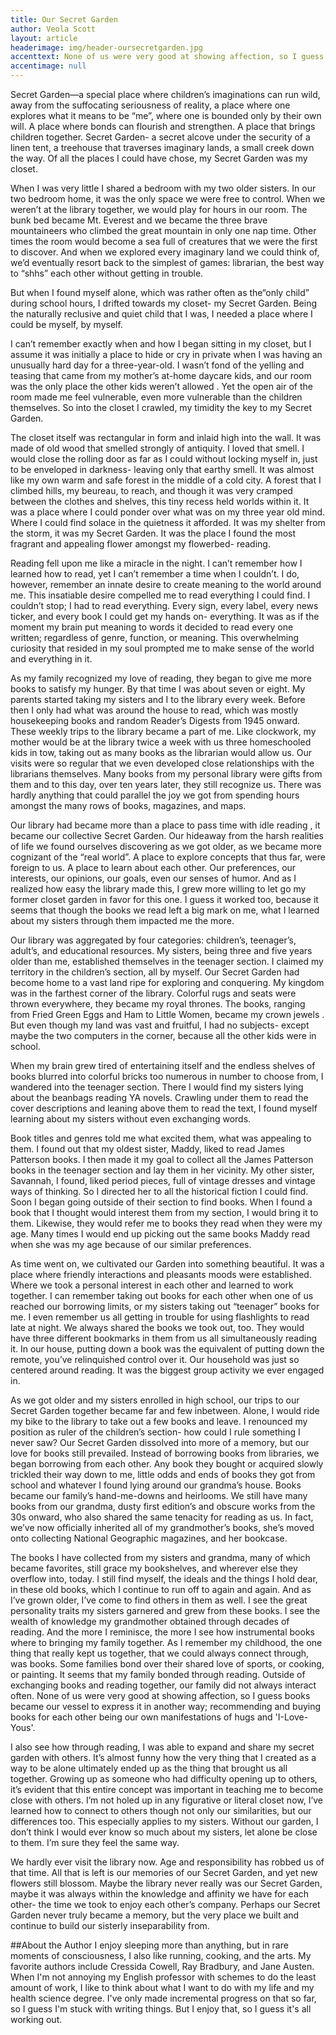 ```yaml
---
title: Our Secret Garden
author: Veola Scott
layout: article
headerimage: img/header-oursecretgarden.jpg
accenttext: None of us were very good at showing affection, so I guess books became our vessel to express it in another way; recommending and buying books for each other being our own manifestations of hugs and 'I-Love-Yous.’
accentimage: null
---
```

Secret Garden—a special place where children’s imaginations can run wild, away from the suffocating seriousness of reality, a place where one explores what it means to be “me”, where one is bounded only by their own will. A place where bonds can flourish and strengthen. A place that brings children together. Secret Garden- a secret alcove under the security of a linen tent, a treehouse that traverses imaginary lands, a small creek down the way. Of all the places I could have chose, my Secret Garden was my closet.

When I was very little I shared a bedroom with my two older sisters. In our two bedroom home, it was the only space we were free to control. When we weren’t at the library together, we would play for hours in our room. The bunk bed became Mt. Everest and we became the three  brave mountaineers who climbed the great mountain in only one nap time. Other times the room would become a sea full of creatures that we were the first to discover. And when we explored every imaginary land we could think of, we’d eventually resort back to the simplest of games: librarian, the best way to “shhs” each other without getting in trouble.

But when I found myself alone, which was rather often as the“only child” during school hours, I drifted towards my closet- my Secret Garden. Being the  naturally reclusive and quiet child that I was, I needed a place where I could be myself, by myself.

I can’t remember exactly when and how I began sitting in my closet, but I assume it was initially a place to hide or cry in private when I was having an unusually hard day for a three-year-old. I wasn’t fond of the yelling and teasing that came from my mother’s at-home daycare kids, and our room was the only place the other kids weren’t allowed . Yet the open air of the room made me feel vulnerable, even more vulnerable than the children themselves. So into the closet I crawled, my timidity the key to my Secret Garden.

The closet itself was rectangular in form and inlaid high into the wall. It was made of old wood that smelled strongly of antiquity. I loved that smell. I would close the rolling door as far as I could without locking myself in, just to be enveloped in darkness- leaving only that earthy smell. It was almost like my own warm and safe forest in the middle of a cold city. A forest that I climbed hills, my beureau, to reach, and though it was very cramped between the clothes and shelves, this tiny recess held worlds within it. It was a place where I could ponder over what was on my three year old mind. Where I could find solace in the quietness it afforded. It was my shelter from the storm, it was my Secret Garden. It was the place I found the most fragrant and appealing flower amongst my flowerbed- reading.

Reading fell upon me like a miracle in the night. I can’t remember how I learned how to read, yet I can’t remember a time when I couldn’t. I do, however, remember an innate desire to create meaning to the world around me. This insatiable desire compelled me to read everything I could find. I couldn’t stop; I had to read everything.  Every sign, every label, every news ticker, and every book I could get my hands on- everything. It was as if the moment my brain put meaning to words it decided to read every one written; regardless of genre, function, or meaning. This overwhelming curiosity that resided in my soul  prompted me to make sense of the world and everything in it.

As my family recognized my love of reading, they began to give me more books to satisfy my hunger. By that time I was about seven or eight. My parents started taking my sisters and I to the library every week. Before then I only had what was around the house to read, which was mostly housekeeping books and random Reader’s Digests from 1945 onward.
These weekly trips to the library became a part of me. Like clockwork, my mother would be at the library twice a week with us three homeschooled kids in tow, taking out as many books as the librarian would allow us. Our visits were so regular that we even developed close relationships with the librarians themselves. Many books from my personal library were gifts from them and to this day, over ten years later, they still recognize us. There was hardly anything that could parallel the joy we got from spending hours amongst the many rows of books, magazines, and maps.

Our library had became more than a place to pass time with idle reading , it became our collective Secret Garden. Our hideaway from the harsh realities of life we found ourselves discovering as we got older, as we became more cognizant of the “real world”. A place to explore concepts that thus far, were foreign to us. A place to learn about each other. Our preferences, our interests, our opinions, our goals, even our senses of humor. And as I realized how easy the library made this, I grew more willing to let go my former closet garden in favor for this one. I guess it worked too, because it seems that though the books we read left a big mark on me, what I learned about my sisters through them impacted me the more.

Our library was aggregated by four categories: children’s, teenager’s, adult’s, and educational resources. My sisters, being three and five years older than me, established themselves in the teenager section. I claimed my territory in the children’s section, all by myself. Our Secret Garden had become home to a vast land ripe for exploring and conquering. My kingdom was in the farthest corner of the library. Colorful rugs and seats were thrown everywhere, they became my royal thrones. The books, ranging from Fried Green Eggs and Ham to Little Women, became my crown jewels . But even though my land was vast and fruitful, I had no subjects- except maybe the two computers in the corner, because all the other kids were in school.

When my brain grew tired of entertaining itself and the endless shelves of books blurred into colorful bricks too numerous in number to choose from, I wandered into the teenager section. There I would find my sisters lying about the beanbags reading YA novels. Crawling under them to read the cover descriptions and leaning above them to read the text, I found myself learning about my sisters without even exchanging words.

Book titles and genres told me what excited them, what was appealing to them. I found out that my oldest sister, Maddy, liked to read James Patterson books. I then made it my goal to collect all the James Patterson books in the teenager section and lay them in her vicinity. My other sister, Savannah, I found, liked period pieces, full of vintage dresses and vintage ways of thinking. So I directed her to all the historical fiction I could find.
Soon I began going outside of their section to find books. When I found a book that I thought would interest them from my section, I would bring it to them. Likewise, they would refer me to books they read when they were my age. Many times I would end up picking out the same books Maddy read when she was my age because of our similar preferences.

As time went on, we cultivated our Garden into something beautiful. It was a place where friendly interactions and pleasants moods were established. Where we took a personal interest in each other and learned to work together. I can remember taking out books for each other when one of us reached our borrowing limits, or my sisters taking out “teenager” books for me. I even remember us all getting in trouble for using flashlights to read late at night. We always shared the books we took out, too. They would have three different bookmarks in them from us all simultaneously reading it. In our house, putting down a book was the equivalent of putting down the remote, you’ve relinquished control over it. Our household was just so centered around reading. It was the biggest group activity we ever engaged in.

As we got older and my sisters enrolled in high school, our trips to our Secret Garden together became far and few inbetween. Alone, I would ride my bike to the library to take out a few books and leave. I renounced my position as ruler of the children’s section- how could I rule something I never saw? Our Secret Garden dissolved into more of a memory, but our love for books still prevailed. Instead of borrowing books from libraries, we began borrowing from each other. Any book they bought or acquired slowly trickled their way down to me, little odds and ends of books they got from school and whatever I found lying around our grandma’s house. Books became our family’s hand-me-downs and heirlooms. We still have many books from our grandma, dusty first edition’s and obscure works from the 30s onward, who also shared the same tenacity for reading as us. In fact, we’ve now officially inherited all of my grandmother’s books, she’s moved onto collecting National Geographic magazines, and her bookcase.

The books I have collected from my sisters and grandma, many of which became favorites, still grace my bookshelves, and wherever else they overflow into, today.  I still  find myself, the ideals and the things I hold dear, in these old books, which I continue to run off to again and again. And as I’ve grown older, I’ve come to find others in them as well. I see the great personality traits my sisters garnered and grew from these books. I see the wealth of knowledge my grandmother obtained through decades of reading. And the more I reminisce, the more I see how instrumental books where to bringing my family together.
As I remember my childhood, the one thing that really kept us together, that we could always connect through, was books. Some families bond over their shared love of sports, or cooking, or painting. It seems that my family bonded through reading. Outside of exchanging books and reading together, our family did not always interact often. None of us were very good at showing affection, so I guess books became our vessel to express it in another way; recommending and buying books for each other being our own manifestations of hugs and 'I-Love-Yous'.

I also see how through reading, I was able to expand and share my secret garden with others. It’s almost funny how the very thing that I created as a way to be alone ultimately ended up as the thing that brought us all together. Growing up as someone who had difficulty opening up to others, it’s evident that this entire concept was important in teaching me to become close with others. I’m not holed up in any figurative or literal closet now, I’ve learned how to connect to others though not only our similarities, but our differences too. This especially applies to my sisters. Without our garden, I don’t think I would ever know so much about my sisters, let alone be close to them. I’m sure they feel the same way.

We hardly ever visit the library now. Age and responsibility has robbed us of that time. All that is left is our memories of our Secret Garden, and yet new flowers still blossom. Maybe the library never really was our Secret Garden, maybe it was always within the knowledge and affinity we have for each other- the time we took to enjoy each other’s company. Perhaps our Secret Garden never truly became a memory, but the very place we built and continue to build our sisterly inseparability from.

##About the Author
I enjoy sleeping more than anything, but in rare moments of consciousness, I also like running, cooking, and the arts. My favorite authors include Cressida Cowell, Ray Bradbury, and Jane Austen. When I'm not annoying my English professor with schemes to do the least amount of work, I like to think about what I want to do with my life and my health science degree. I've only made incremental progress on that so far, so I guess I'm stuck with writing things. But I enjoy that, so I guess it's all working out.
